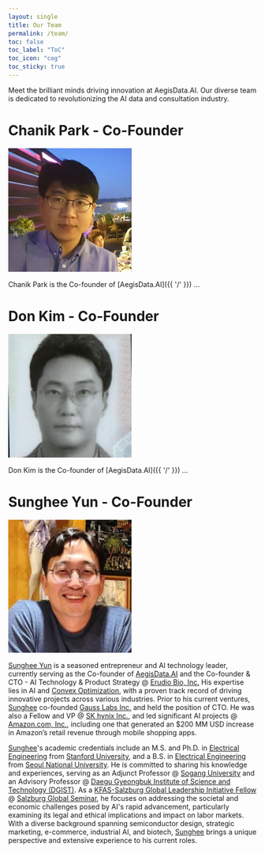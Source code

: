 ```yaml
---
layout: single
title: Our Team
permalink: /team/
toc: false
toc_label: "ToC"
toc_icon: "cog"
toc_sticky: true
---
```


<head>
	<link rel="stylesheet" href="/resource/styles.css">
</head>

<!--h1 id="team">
	Our Team
</h1-->

Meet the brilliant minds driving innovation at AegisData.AI.
Our diverse team is dedicated to revolutionizing the AI data and consultation industry.

<h1 id="chanik">
	Chanik Park - Co-Founder
</h1>

<div class="img-container">
<img width="250" src="/assets/images/bio-photos/chanik.jpeg">
</div>

Chanik Park is the Co-founder of [AegisData.AI]({{ '/' }}) &hellip;

<h1 id="don">
	Don Kim - Co-Founder
</h1>

<div class="img-container">
<img width="250" src="/assets/images/bio-photos/don.jpeg">
</div>

Don Kim is the Co-founder of [AegisData.AI]({{ '/' }}) &hellip;

<h1 id="sunghee">
	Sunghee Yun - Co-Founder
</h1>

<div class="img-container">
<img width="250" src="/assets/images/bio-photos/sunghee.webp">
</div>

<a href="https://sungheeyun.github.io">Sunghee Yun</a> is a seasoned entrepreneur and AI technology leader,
currently serving as the Co-founder of [AegisData.AI]({{'/'}})
and the Co-founder &amp; CTO - AI Technology &amp; Product Strategy @ <a href="https://sungheeyun-erudio.github.io/">Erudio Bio, Inc.</a>
His expertise lies in AI and <a href="https://stanford.edu/~boyd/">Convex Optimization</a>,
with a proven track record of driving innovative projects across various industries.
Prior to his current ventures, <a href="https://sungheeyun.github.io">Sunghee</a> co-founded <a href="https://www.gausslabs.ai/">Gauss Labs Inc.</a>
and held the position of CTO.
He was also a Fellow and VP @ <a href="https://www.skhynix.com/">SK hynix Inc.</a>,
and led significant AI projects @ <a href="http://amazon.com">Amazon.com, Inc.</a>,
including one that generated an $200 MM USD increase in Amazon’s retail revenue through mobile shopping apps.

<a href="https://sungheeyun.github.io">Sunghee</a>'s academic credentials include an M.S. and Ph.D. in <a href="https://ee.stanford.edu">Electrical Engineering</a> from <a href="http://stanford.edu">Stanford University</a>,
and a B.S. in <a href="https://ece.snu.ac.kr/">Electrical Engineering</a> from <a href="https://en.snu.ac.kr/">Seoul National University</a>.
He is committed to sharing his knowledge and experiences,
serving as an Adjunct Professor @ <a href="https://sogang.ac.kr/en">Sogang University</a>
and an Advisory Professor @ <a href="https://dgist.ac.kr/">Daegu Gyeongbuk Institute of Science and Technology (DGIST)</a>.
As a <a href="https://www.salzburgglobal.org/multi-year-series/kfas/pageId/11076">KFAS-Salzburg Global Leadership Initiative Fellow</a>
@ <a href="https://www.salzburgglobal.org/">Salzburg Global Seminar</a>,
he focuses on addressing the societal and economic challenges posed by AI's rapid advancement,
particularly examining its legal and ethical implications and impact on labor markets.
With a diverse background spanning semiconductor design, strategic marketing, e-commerce, industrial AI, and biotech,
<a href="https://sungheeyun.github.io/">Sunghee</a> brings a unique perspective and extensive experience to his current roles.
